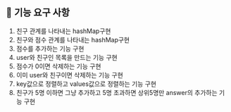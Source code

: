 ## 🚀 기능 요구 사항
1. 친구 관계를 나타내는 hashMap구현
2. 친구와 점수 관계를 나타내는 hashMap구현
3. 점수를 추가하는 기능 구현
4. user와 친구인 목록을 만드는 기능 구현
5. 점수가 0이면 삭제하는 기능 구현
6. 이미 user와 친구이면 삭제하는 기능 구현
7. key값으로 정렬하고 values값으로 정렬하는 기능 구현
8. 친구가 5명 이하면 그냥 추가하고 5명 초과하면 상위5명만 answer의 추가하는 기능 구현